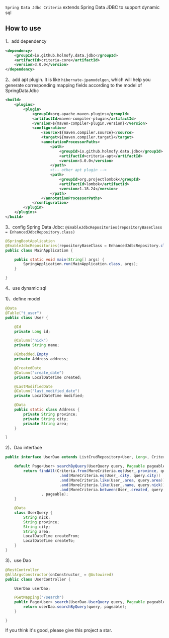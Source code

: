 `Spring Data Jdbc Criteria` extends Spring Data JDBC to support dynamic sql

## How to use 

1、add dependency
```xml
<dependency>
    <groupId>io.github.holmofy.data.jdbc</groupId>
    <artifactId>criteria-core</artifactId>
    <version>3.0.0</version>
</dependency>
```

2、add apt plugin. It is like `hibernate-jpamodelgen`, which will help you generate corresponding mapping fields according to the model of SpringDataJdbc
```xml
<build>
    <plugins>
        <plugin>
            <groupId>org.apache.maven.plugins</groupId>
            <artifactId>maven-compiler-plugin</artifactId>
            <version>${maven-compiler-plugin.version}</version>
            <configuration>
                <source>${maven.compiler.source}</source>
                <target>${maven.compiler.target}</target>
                <annotationProcessorPaths>
                    <path>
                        <groupId>io.github.holmofy.data.jdbc</groupId>
                        <artifactId>criteria-apt</artifactId>
                        <version>3.0.0</version>
                    </path>
                    <!-- other apt plugin -->
                    <path>
                        <groupId>org.projectlombok</groupId>
                        <artifactId>lombok</artifactId>
                        <version>1.18.24</version>
                    </path>
                </annotationProcessorPaths>
            </configuration>
        </plugin>
    </plugins>
</build>
```

3、config Spring Data Jdbc: `@EnableJdbcRepositories(repositoryBaseClass = EnhancedJdbcRepository.class)`

```java
@SpringBootApplication
@EnableJdbcRepositories(repositoryBaseClass = EnhancedJdbcRepository.class)
public class MainApplication {

    public static void main(String[] args) {
        SpringApplication.run(MainApplication.class, args);
    }

}
```

4、use dynamic sql

1)、define model
```java
@Data
@Table("t_user")
public class User {

    @Id
    private Long id;

    @Column("nick")
    private String name;

    @Embedded.Empty
    private Address address;

    @CreatedDate
    @Column("create_date")
    private LocalDateTime created;

    @LastModifiedDate
    @Column("last_modified_date")
    private LocalDateTime modified;

    @Data
    public static class Address {
        private String province;
        private String city;
        private String area;
    }

}
```
2)、Dao interface
```java
public interface UserDao extends ListCrudRepository<User, Long>, CriteriaExecutor<User> {

    default Page<User> searchByQuery(UserQuery query, Pageable pageable) {
        return findAll(Criteria.from(MoreCriteria.eq(User_.province, query.province))
                        .and(MoreCriteria.eq(User_.city, query.city))
                        .and(MoreCriteria.like(User_.area, query.area))
                        .and(MoreCriteria.like(User_.name, query.nick))
                        .and(MoreCriteria.between(User_.created, query.createFrom, query.createTo))
                , pageable);
    }

    @Data
    class UserQuery {
        String nick;
        String province;
        String city;
        String area;
        LocalDateTime createFrom;
        LocalDateTime createTo;
    }
}
```
3)、use Dao
```java
@RestController
@AllArgsConstructor(onConstructor_ = @Autowired)
public class UserController {

    UserDao userDao;

    @GetMapping("/search")
    public Page<User> search(UserDao.UserQuery query, Pageable pageable) {
        return userDao.searchByQuery(query, pageable);
    }

}
```

If you think it's good, please give this project a star.